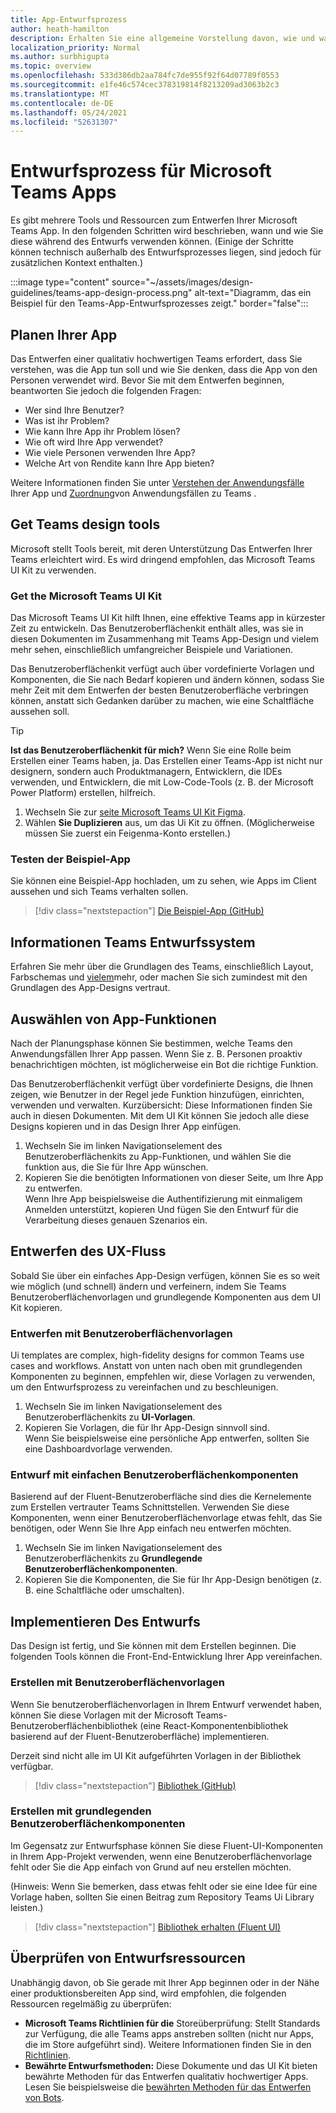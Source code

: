```yaml
---
title: App-Entwurfsprozess
author: heath-hamilton
description: Erhalten Sie eine allgemeine Vorstellung davon, wie und wann Sie Microsoft-Tools und -Ressourcen verwenden können, um eine effektive Microsoft Teams entwerfen.
localization_priority: Normal
ms.author: surbhigupta
ms.topic: overview
ms.openlocfilehash: 533d386db2aa784fc7de955f92f64d07789f0553
ms.sourcegitcommit: e1fe46c574cec378319814f8213209ad3063b2c3
ms.translationtype: MT
ms.contentlocale: de-DE
ms.lasthandoff: 05/24/2021
ms.locfileid: "52631307"
---
```

# <a name="design-process-for-microsoft-teams-apps"></a>Entwurfsprozess für Microsoft Teams Apps

Es gibt mehrere Tools und Ressourcen zum Entwerfen Ihrer Microsoft Teams App. In den folgenden Schritten wird beschrieben, wann und wie Sie diese während des Entwurfs verwenden können. (Einige der Schritte können technisch außerhalb des Entwurfsprozesses liegen, sind jedoch für zusätzlichen Kontext enthalten.)

:::image type="content" source="~/assets/images/design-guidelines/teams-app-design-process.png" alt-text="Diagramm, das ein Beispiel für den Teams-App-Entwurfsprozesses zeigt." border="false":::

## <a name="plan-your-app"></a>Planen Ihrer App

Das Entwerfen einer qualitativ hochwertigen Teams erfordert, dass Sie verstehen, was die App tun soll und wie Sie denken, dass die App von den Personen verwendet wird. Bevor Sie mit dem Entwerfen beginnen, beantworten Sie jedoch die folgenden Fragen:

* Wer sind Ihre Benutzer?
* Was ist ihr Problem?
* Wie kann Ihre App ihr Problem lösen?
* Wie oft wird Ihre App verwendet?
* Wie viele Personen verwenden Ihre App?
* Welche Art von Rendite kann Ihre App bieten?

Weitere Informationen finden Sie unter [Verstehen der Anwendungsfälle](~/concepts/design/understand-use-cases.md) Ihrer App und [Zuordnung](~/concepts/design/map-use-cases.md)von Anwendungsfällen zu Teams .

## <a name="get-teams-design-tools"></a>Get Teams design tools

Microsoft stellt Tools bereit, mit deren Unterstützung Das Entwerfen Ihrer Teams erleichtert wird. Es wird dringend empfohlen, das Microsoft Teams UI Kit zu verwenden.

### <a name="get-the-microsoft-teams-ui-kit"></a>Get the Microsoft Teams UI Kit

Das Microsoft Teams UI Kit hilft Ihnen, eine effektive Teams app in kürzester Zeit zu entwickeln. Das Benutzeroberflächenkit enthält alles, was sie in diesen Dokumenten im Zusammenhang mit Teams App-Design und vielem mehr sehen, einschließlich umfangreicher Beispiele und Variationen.

Das Benutzeroberflächenkit verfügt auch über vordefinierte Vorlagen und Komponenten, die Sie nach Bedarf kopieren und ändern können, sodass Sie mehr Zeit mit dem Entwerfen der besten Benutzeroberfläche verbringen können, anstatt sich Gedanken darüber zu machen, wie eine Schaltfläche aussehen soll.

> [!TIP]
> **Ist das Benutzeroberflächenkit für mich?** Wenn Sie eine Rolle beim Erstellen einer Teams haben, ja. Das Erstellen einer Teams-App ist nicht nur designern, sondern auch Produktmanagern, Entwicklern, die IDEs verwenden, und Entwicklern, die mit Low-Code-Tools (z. B. der Microsoft Power Platform) erstellen, hilfreich.

1. Wechseln Sie zur [seite Microsoft Teams UI Kit Figma](https://www.figma.com/community/file/916836509871353159).
1. Wählen **Sie Duplizieren** aus, um das Ui Kit zu öffnen. (Möglicherweise müssen Sie zuerst ein Feigenma-Konto erstellen.)

### <a name="try-the-sample-app"></a>Testen der Beispiel-App

Sie können eine Beispiel-App hochladen, um zu sehen, wie Apps im Client aussehen und sich Teams verhalten sollen.

> [!div class="nextstepaction"]
> [Die Beispiel-App (GitHub)](https://github.com/OfficeDev/Microsoft-Teams-Samples/tree/main/samples/tab-ui-templates/ts)

## <a name="learn-teams-design-system"></a>Informationen Teams Entwurfssystem

Erfahren Sie mehr über die Grundlagen des Teams, einschließlich Layout, Farbschemas und [vielem](design-teams-app-fundamentals.md)mehr, oder machen Sie sich zumindest mit den Grundlagen des App-Designs vertraut.

## <a name="choose-app-capabilities"></a>Auswählen von App-Funktionen

Nach der Planungsphase können Sie bestimmen, welche Teams den Anwendungsfällen Ihrer App passen. Wenn Sie z. B. Personen proaktiv benachrichtigen möchten, ist möglicherweise ein Bot die richtige Funktion.

Das Benutzeroberflächenkit verfügt über vordefinierte Designs, die Ihnen zeigen, wie Benutzer in der Regel jede Funktion hinzufügen, einrichten, verwenden und verwalten. Kurzübersicht: Diese Informationen finden Sie auch in diesen Dokumenten. Mit dem UI Kit können Sie jedoch alle diese Designs kopieren und in das Design Ihrer App einfügen.

1. Wechseln Sie im linken Navigationselement  des Benutzeroberflächenkits zu App-Funktionen, und wählen Sie die funktion aus, die Sie für Ihre App wünschen.
1. Kopieren Sie die benötigten Informationen von dieser Seite, um Ihre App zu entwerfen.<br />
   Wenn Ihre App beispielsweise die Authentifizierung mit einmaligem Anmelden unterstützt, kopieren Und fügen Sie den Entwurf für die Verarbeitung dieses genauen Szenarios ein.

## <a name="design-your-ux-flow"></a>Entwerfen des UX-Fluss

Sobald Sie über ein einfaches App-Design verfügen, können Sie es so weit wie möglich (und schnell) ändern und verfeinern, indem Sie Teams Benutzeroberflächenvorlagen und grundlegende Komponenten aus dem UI Kit kopieren.

### <a name="design-with-ui-templates"></a>Entwerfen mit Benutzeroberflächenvorlagen

Ui templates are complex, high-fidelity designs for common Teams use cases and workflows. Anstatt von unten nach oben mit grundlegenden Komponenten zu beginnen, empfehlen wir, diese Vorlagen zu verwenden, um den Entwurfsprozess zu vereinfachen und zu beschleunigen.

1. Wechseln Sie im linken Navigationselement des Benutzeroberflächenkits zu **UI-Vorlagen**.
1. Kopieren Sie Vorlagen, die für Ihr App-Design sinnvoll sind.<br />
   Wenn Sie beispielsweise eine persönliche App entwerfen, sollten Sie eine Dashboardvorlage verwenden.

### <a name="design-with-basic-ui-components"></a>Entwurf mit einfachen Benutzeroberflächenkomponenten

Basierend auf der Fluent-Benutzeroberfläche sind dies die Kernelemente zum Erstellen vertrauter Teams Schnittstellen. Verwenden Sie diese Komponenten, wenn einer Benutzeroberflächenvorlage etwas fehlt, das Sie benötigen, oder Wenn Sie Ihre App einfach neu entwerfen möchten.

1. Wechseln Sie im linken Navigationselement des Benutzeroberflächenkits zu **Grundlegende Benutzeroberflächenkomponenten**.
1. Kopieren Sie die Komponenten, die Sie für Ihr App-Design benötigen (z. B. eine Schaltfläche oder umschalten).

## <a name="implement-your-design"></a>Implementieren Des Entwurfs

Das Design ist fertig, und Sie können mit dem Erstellen beginnen. Die folgenden Tools können die Front-End-Entwicklung Ihrer App vereinfachen.

### <a name="build-with-ui-templates"></a>Erstellen mit Benutzeroberflächenvorlagen

Wenn Sie benutzeroberflächenvorlagen in Ihrem Entwurf verwendet haben, können Sie diese Vorlagen mit der Microsoft Teams-Benutzeroberflächenbibliothek (eine React-Komponentenbibliothek basierend auf der Fluent-Benutzeroberfläche) implementieren.

Derzeit sind nicht alle im UI Kit aufgeführten Vorlagen in der Bibliothek verfügbar.

> [!div class="nextstepaction"]
> [Bibliothek (GitHub)](https://github.com/OfficeDev/microsoft-teams-ui-component-library)

### <a name="build-with-basic-ui-components"></a>Erstellen mit grundlegenden Benutzeroberflächenkomponenten

Im Gegensatz zur Entwurfsphase können Sie diese Fluent-UI-Komponenten in Ihrem App-Projekt verwenden, wenn eine Benutzeroberflächenvorlage fehlt oder Sie die App einfach von Grund auf neu erstellen möchten. 

(Hinweis: Wenn Sie bemerken, dass etwas fehlt oder sie eine Idee für eine Vorlage haben, sollten Sie einen Beitrag zum Repository Teams Ui Library leisten.)

> [!div class="nextstepaction"]
> [Bibliothek erhalten (Fluent UI)](https://fluentsite.z22.web.core.windows.net/)

## <a name="review-design-resources"></a>Überprüfen von Entwurfsressourcen

Unabhängig davon, ob Sie gerade mit Ihrer App beginnen oder in der Nähe einer produktionsbereiten App sind, wird empfohlen, die folgenden Ressourcen regelmäßig zu überprüfen:

* **Microsoft Teams Richtlinien für die** Storeüberprüfung: Stellt Standards zur Verfügung, die alle Teams apps anstreben sollten (nicht nur Apps, die im Store aufgeführt sind). Weitere Informationen finden Sie in den [Richtlinien](~/concepts/deploy-and-publish/appsource/prepare/teams-store-validation-guidelines.md).
* **Bewährte Entwurfsmethoden:** Diese Dokumente und das UI Kit bieten bewährte Methoden für das Entwerfen qualitativ hochwertiger Apps. Lesen Sie beispielsweise die [bewährten Methoden für das Entwerfen von Bots](~/bots/design/bots.md#best-practices).
